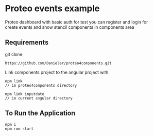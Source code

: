 # Proteo events example

Proteo dashboard with basic auth for test
you can register and login for create events
and show stencil components in components area

## Requirements
git clone
```
https://github.com/Danieler/proteo4components.git
```
Link components project to the angular project with
```
npm link 
// in proteo4components directory
```
```
npm link inputdate
// in current angular directory
```
## To Run the Application
```
npm i
npm run start
```
